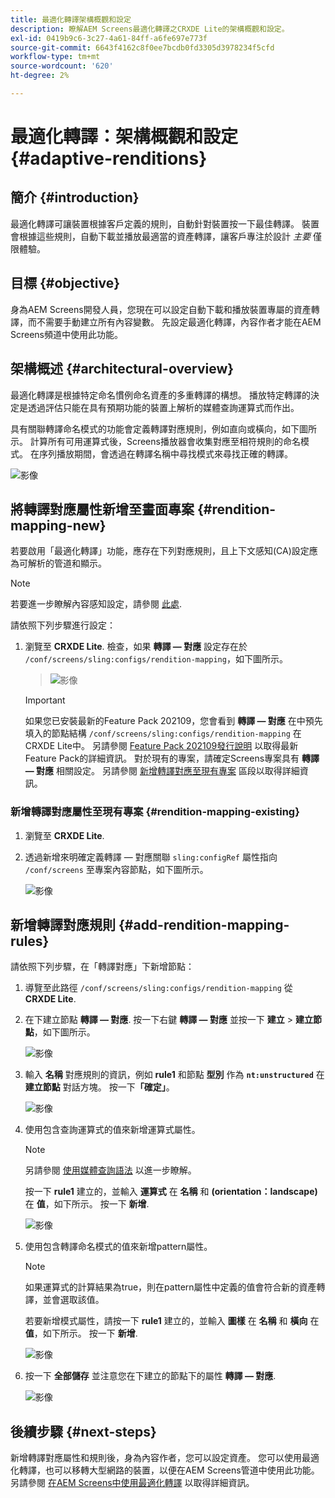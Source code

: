 ```yaml
---
title: 最適化轉譯架構概觀和設定
description: 瞭解AEM Screens最適化轉譯之CRXDE Lite的架構概觀和設定。
exl-id: 0419b9c6-3c27-4a61-84ff-a6fe697e773f
source-git-commit: 6643f4162c8f0ee7bcdb0fd3305d3978234f5cfd
workflow-type: tm+mt
source-wordcount: '620'
ht-degree: 2%

---
```


# 最適化轉譯：架構概觀和設定 {#adaptive-renditions}

## 簡介 {#introduction}

最適化轉譯可讓裝置根據客戶定義的規則，自動針對裝置按一下最佳轉譯。 裝置會根據這些規則，自動下載並播放最適當的資產轉譯，讓客戶專注於設計 *主要* 僅限體驗。

## 目標 {#objective}

身為AEM Screens開發人員，您現在可以設定自動下載和播放裝置專屬的資產轉譯，而不需要手動建立所有內容變數。 先設定最適化轉譯，內容作者才能在AEM Screens頻道中使用此功能。

## 架構概述 {#architectural-overview}

最適化轉譯是根據特定命名慣例命名資產的多重轉譯的構想。 播放特定轉譯的決定是透過評估只能在具有預期功能的裝置上解析的媒體查詢運算式而作出。

具有關聯轉譯命名模式的功能會定義轉譯對應規則，例如直向或橫向，如下圖所示。 計算所有可用運算式後，Screens播放器會收集對應至相符規則的命名模式。 在序列播放期間，會透過在轉譯名稱中尋找模式來尋找正確的轉譯。

![影像](/help/user-guide/assets/adaptive-renditions/adaptive-renditions.png)

## 將轉譯對應屬性新增至畫面專案 {#rendition-mapping-new}

若要啟用「最適化轉譯」功能，應存在下列對應規則，且上下文感知(CA)設定應為可解析的管道和顯示。

>[!NOTE]
>若要進一步瞭解內容感知設定，請參閱 [此處](https://sling.apache.org/documentation/bundles/context-aware-configuration/context-aware-configuration.html).

請依照下列步驟進行設定：

1. 瀏覽至 **CRXDE Lite**. 檢查，如果 **轉譯 — 對應** 設定存在於 `/conf/screens/sling:configs/rendition-mapping`，如下圖所示。

   >![影像](/help/user-guide/assets/adaptive-renditions/mapping-rules1.png)

   >[!IMPORTANT]
   >如果您已安裝最新的Feature Pack 202109，您會看到 **轉譯 — 對應** 在中預先填入的節點結構 `/conf/screens/sling:configs/rendition-mapping` 在CRXDE Lite中。 另請參閱 [Feature Pack 202109發行說明](/help/user-guide/release-notes-fp-202109.md) 以取得最新Feature Pack的詳細資訊。
   >對於現有的專案，請確定Screens專案具有 **轉譯 — 對應** 相關設定。 另請參閱 [新增轉譯對應至現有專案](#rendition-mapping-existing) 區段以取得詳細資訊。

### 新增轉譯對應屬性至現有專案 {#rendition-mapping-existing}

1. 瀏覽至 **CRXDE Lite**.

1. 透過新增來明確定義轉譯 — 對應關聯 `sling:configRef` 屬性指向 `/conf/screens` 至專案內容節點，如下圖所示。

   ![影像](/help/user-guide/assets/adaptive-renditions/renditon-mapping2.png)


## 新增轉譯對應規則 {#add-rendition-mapping-rules}

請依照下列步驟，在「轉譯對應」下新增節點：

1. 導覽至此路徑 `/conf/screens/sling:configs/rendition-mapping` 從 **CRXDE Lite**.
1. 在下建立節點 **轉譯 — 對應**. 按一下右鍵 **轉譯 — 對應** 並按一下 **建立** > **建立節點**，如下圖所示。

   ![影像](/help/user-guide/assets/adaptive-renditions/add-node1.png)

1. 輸入 **名稱** 對應規則的資訊，例如 **rule1** 和節點 **型別** 作為 **`nt:unstructured`** 在 **建立節點** 對話方塊。 按一下&#x200B;**「確定」**。

   ![影像](/help/user-guide/assets/adaptive-renditions/add-node2.png)


1. 使用包含查詢運算式的值來新增運算式屬性。

   >[!NOTE]
   >另請參閱 [使用媒體查詢語法](https://developer.mozilla.org/en-US/docs/Web/CSS/CSS_media_queries/Using_media_queries) 以進一步瞭解。

   按一下 **rule1** 建立的，並輸入 **運算式** 在 **名稱** 和 **(orientation：landscape)** 在 **值**，如下所示。 按一下 **新增**.

   ![影像](/help/user-guide/assets/adaptive-renditions/add-node3.png)

1. 使用包含轉譯命名模式的值來新增pattern屬性。

   >[!NOTE]
   >如果運算式的計算結果為true，則在pattern屬性中定義的值會符合新的資產轉譯，並會選取該值。

   若要新增模式屬性，請按一下 **rule1** 建立的，並輸入 **圖樣** 在 **名稱** 和 **橫向** 在 **值**，如下所示。 按一下 **新增**.

   ![影像](/help/user-guide/assets/adaptive-renditions/add-node4.png)

1. 按一下 **全部儲存** 並注意您在下建立的節點下的屬性 **轉譯 — 對應**.

   ![影像](/help/user-guide/assets/adaptive-renditions/add-node5.png)

## 後續步驟 {#next-steps}

新增轉譯對應屬性和規則後，身為內容作者，您可以設定資產。 您可以使用最適化轉譯，也可以移轉大型網路的裝置，以便在AEM Screens管道中使用此功能。 另請參閱 [在AEM Screens中使用最適化轉譯](/help/user-guide/using-adaptive-renditions.md) 以取得詳細資訊。
